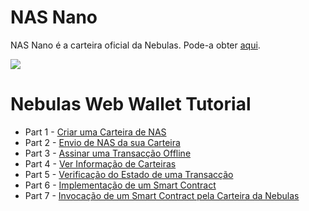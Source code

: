 # NAS Nano
NAS Nano é a carteira oficial da Nebulas. Pode-a obter [aqui](https://nano.nebulas.io/index_en.html).

![](/resources/nano_app_capture_en.png)

# Nebulas Web Wallet Tutorial 
- Part 1 - [Criar uma Carteira de NAS](https://medium.com/nebulasio/creating-a-nas-wallet-9d01b5fa2df6)
- Part 2 - [Envio de NAS da sua Carteira](https://medium.com/nebulasio/sending-nas-from-your-wallet-be1b958c4e5d)
- Part 3 - [Assinar uma Transacção Offline](https://medium.com/nebulasio/signing-a-transaction-offline-ae8278f45201)
- Part 4 - [Ver Informação de Carteiras](https://medium.com/nebulasio/view-wallet-information-fcea3ea35d94)
- Part 5 - [Verificação do Estado de uma Transacção](https://medium.com/nebulasio/check-tx-status-8dc7dd9b79de)
- Part 6 - [Implementação de um Smart Contract](https://medium.com/nebulasio/deploy-a-smart-contract-1e781e13c22e)
- Part 7 - [Invocação de um Smart Contract pela Carteira da Nebulas](https://medium.com/nebulasio/call-a-smart-contract-on-nebulas-3522038aec18)
